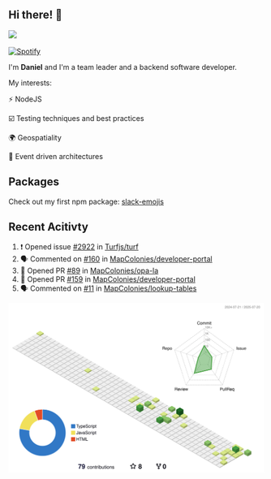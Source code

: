 ## Hi there! 👋

<p>
  <img src="https://github-readme-stats.vercel.app/api?username=syncush&theme=tokyonight">
</p>

[![Spotify](https://novatorem-rust.vercel.app/api/spotify)](https://open.spotify.com/user/syncush)

I'm **Daniel** and I'm a team leader and a backend software developer.

My interests:

⚡ NodeJS

☑️ Testing techniques and best practices

🌍 Geospatiality

🧠 Event driven architectures

## Packages
Check out my first npm package: [slack-emojis](https://www.npmjs.com/package/slack-emojis)

## Recent Acitivty
<!--START_SECTION:activity-->
1. ❗ Opened issue [#2922](https://github.com/Turfjs/turf/issues/2922) in [Turfjs/turf](https://github.com/Turfjs/turf)
2. 🗣 Commented on [#160](https://github.com/MapColonies/developer-portal/pull/160#issuecomment-3088667981) in [MapColonies/developer-portal](https://github.com/MapColonies/developer-portal)
3. 💪 Opened PR [#89](https://github.com/MapColonies/opa-la/pull/89) in [MapColonies/opa-la](https://github.com/MapColonies/opa-la)
4. 💪 Opened PR [#159](https://github.com/MapColonies/developer-portal/pull/159) in [MapColonies/developer-portal](https://github.com/MapColonies/developer-portal)
5. 🗣 Commented on [#11](https://github.com/MapColonies/lookup-tables/pull/11#issuecomment-3043695282) in [MapColonies/lookup-tables](https://github.com/MapColonies/lookup-tables)
<!--END_SECTION:activity-->

![contrib](./profile-3d-contrib/profile-green-animate.svg)
